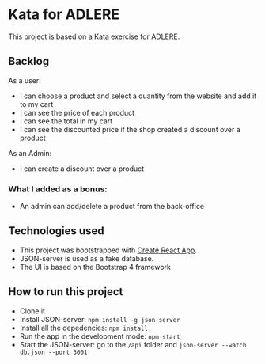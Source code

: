 # Kata for ADLERE

This project is based on a Kata exercise for ADLERE.

## Backlog

As a user:
* I can choose a product and select a quantity from the website and add it to my cart
* I can see the price of each product
* I can see the total in my cart
* I can see the discounted price if the shop created a discount over a product

As an Admin:
* I can create a discount over a product

### What I added as a bonus:

* An admin can add/delete a product from the back-office

## Technologies used

* This project was bootstrapped with [Create React App](https://github.com/facebook/create-react-app).  
* JSON-server is used as a fake database.
* The UI is based on the Bootstrap 4 framework

## How to run this project
* Clone it
* Install JSON-server: `npm install -g json-server`
* Install all the depedencies: `npm install`
* Run the app in the development mode: `npm start`
* Start the JSON-server: go to the `/api` folder and `json-server --watch db.json --port 3001`